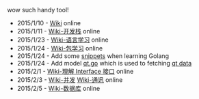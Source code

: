wow such handy tool!

<!-- Stock charts on [Tencent Stock](http://stockhtm.finance.qq.com/hqing/zhishu/000001.htm) are constructed of realtime stream data. But the problem is, when we developed after the market closed, all the response data is static and contains the whole daily dataset.

We want to record the old data like making a film and replay it like how the **bioscope** works.

We will develop a data record and playback machine based on Golang. -->


 * 2015/1/10 - [Wiki](https://github.com/lenville/bioscope/wiki) online
 * 2015/1/11 - [Wiki-开发栈](https://github.com/lenville/bioscope/wiki/开发栈) online
 * 2015/1/23 - [Wiki-语言学习](https://github.com/lenville/bioscope/wiki/语言学习) online
 * 2015/1/24 - [Wiki-包学习](https://github.com/lenville/bioscope/wiki/包学习) online
 * 2015/1/24 - Add some [snippets](https://github.com/lenville/bioscope/tree/master/snippets) when learning Golang
 * 2015/1/24 - Add model [qt.go](https://github.com/lenville/bioscope/blob/master/qt.go) which is used to fetching [qt data](http://qt.gtimg.cn/q=usGOOG)
 * 2015/2/1 - [Wiki-理解 Interface 接口](https://github.com/lenville/bioscope/wiki/理解-Interface-接口) online
 * 2015/2/3 - [Wiki-并发](https://github.com/lenville/bioscope/wiki/%E5%B9%B6%E5%8F%91) [Wiki-通讯](https://github.com/lenville/bioscope/wiki/%E9%80%9A%E8%AE%AF) online
 * 2015/2/5 - [Wiki-数据库](https://github.com/lenville/bioscope/wiki/%E6%95%B0%E6%8D%AE%E5%BA%93) online

